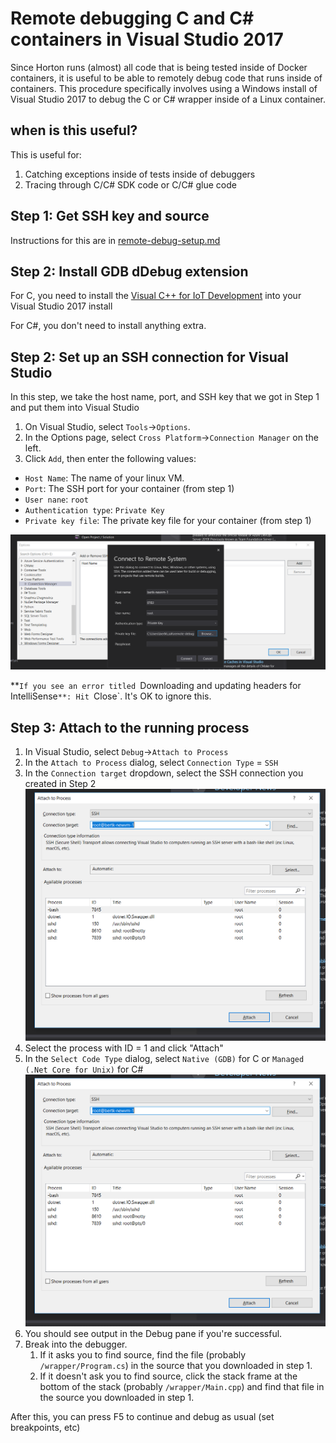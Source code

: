 # Remote debugging C and C# containers in Visual Studio 2017

Since Horton runs (almost) all code that is being tested inside of Docker containers, it is useful to be able to remotely debug code that runs inside of containers.  This procedure specifically involves using a Windows install of Visual Studio 2017 to debug the C or C# wrapper inside of a Linux container.

## when is this useful?

This is useful for:
1. Catching exceptions inside of tests inside of debuggers
2. Tracing through C/C# SDK code or C/C# glue code

## Step 1: Get SSH key and source

Instructions for this are in [remote-debug-setup.md](/devdocs/remote-debug-setup.md)

## Step 2: Install GDB dDebug extension

For C, you need to install the [Visual C++ for IoT Development](https://marketplace.visualstudio.com/items?itemName=MarcGoodner-MSFT.VisualCforIoTDevelopment) into your Visual Studio 2017 install

For C#, you don't need to install anything extra.

## Step 2: Set up an SSH connection for Visual Studio

In this step, we take the host name, port, and SSH key that we got in Step 1 and put them into Visual Studio

1. On Visual Studio, select `Tools`->`Options`.
2. In the Options page, select `Cross Platform`->`Connection Manager` on the left.
3. Click `Add`, then enter the following values:
* `Host Name`: The name of your linux VM.
* `Port`: The SSH port for your container (from step 1)
* `User nane`: `root`
* `Authentication type`: `Private Key`
* `Private key file`: The private key file for your container (from step 1)

![vs-rd-01.png](./remotedebug-assets/vs-rd-01.png)

**`If you see an error titled `Downloading and updating headers for IntelliSense`**: Hit `Close`.  It's OK to ignore this.

## Step 3: Attach to the running process

1. In Visual Studio, select `Debug`->`Attach to Process`
2. In the `Attach to Process` dialog, select `Connection Type` = `SSH`
3. In the `Connection target` dropdown, select the SSH connection you created in Step 2
![vs-rd-02.png](./remotedebug-assets/vs-rd-02.png)
4. Select the process with ID = 1 and click "Attach"
5. In the `Select Code Type` dialog, select `Native (GDB)` for C or `Managed (.Net Core for Unix)` for C#
![vs-rd-02.png](./remotedebug-assets/vs-rd-02.png)
6. You should see output in the Debug pane if you're successful.
7. Break into the debugger.
    1. If it asks you to find source, find the file (probably `/wrapper/Program.cs`) in the source that you downloaded in step 1.
    2. If it doesn't ask you to find source, click the stack frame at the bottom of the stack (probably `/wrapper/Main.cpp`) and find that file in the source you downloaded in step 1.

After this, you can press F5 to continue and debug as usual (set breakpoints, etc)
